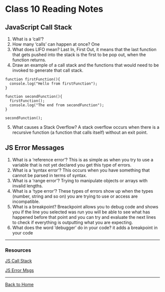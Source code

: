 # Class 10 Reading Notes

## JavaScript Call Stack

1. What is a ‘call’?
2. How many ‘calls’ can happen at once? One
3. What does LIFO mean? Last In, First Out, it means that the last function that gets pushed into the stack is the first to be pop out, when the function returns.
4. Draw an example of a call stack and the functions that would need to be invoked to generate that call stack.

~~~
function firstFunction(){
  console.log("Hello from firstFunction");
}

function secondFunction(){
  firstFunction();
  console.log("The end from secondFunction");
}

secondFunction();
~~~

5. What causes a Stack Overflow? A stack overflow occurs when there is a recursive function (a function that calls itself) without an exit point.

## JS Error Messages

1. What is a ‘reference error’? This is as simple as when you try to use a variable that is not yet declared you get this type of errors.
2. What is a ‘syntax error’? This occurs when you have something that cannot be parsed in terms of syntax.
3. What is a ‘range error’? Trying to manipulate objects or arrays with invalid lengths.
4. What is a ‘type error’? These types of errors show up when the types (number, string and so on) you are trying to use or access are incompatible.
5. What is a breakpoint? Breackpoint allows you to debug code and shows you if the line you selected was run you will be able to see what has happened before that point and you can try and evaluate the next lines to check if everything is outputting what you are expecting.
6. What does the word ‘debugger’ do in your code? it adds a breakpoint in your code

---

### Resources

[JS Call Stack](https://www.freecodecamp.org/news/understanding-the-javascript-call-stack-861e41ae61d4)

[JS Error Msgs](https://codeburst.io/javascript-error-messages-debugging-d23f84f0ae7c)

---

[Back to Home](../README.md)
